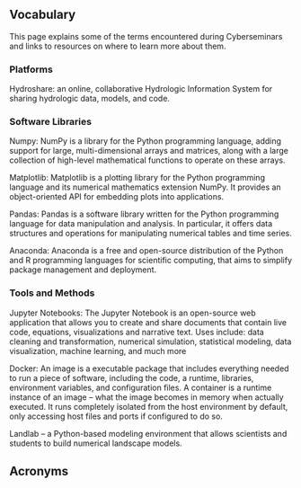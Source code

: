 ## Vocabulary

This page explains some of the terms encountered during Cyberseminars and links to resources on where to learn more about them.

### Platforms

Hydroshare: an online, collaborative Hydrologic Information System for sharing hydrologic data, models, and code.


### Software Libraries

Numpy: NumPy is a library for the Python programming language, adding support for large, multi-dimensional arrays and matrices, along with a large collection of high-level mathematical functions to operate on these arrays.

Matplotlib: Matplotlib is a plotting library for the Python programming language and its numerical mathematics extension NumPy. It provides an object-oriented API for embedding plots into applications.

Pandas: Pandas is a software library written for the Python programming language for data manipulation and analysis. In particular, it offers data structures and operations for manipulating numerical tables and time series.

Anaconda: Anaconda is a free and open-source distribution of the Python and R programming languages for scientific computing, that aims to simplify package management and deployment.

### Tools and Methods

Jupyter Notebooks: The Jupyter Notebook is an open-source web application that allows you to create and share documents that contain live code, equations, visualizations and narrative text. Uses include: data cleaning and transformation, numerical simulation, statistical modeling, data visualization, machine learning, and much more

Docker: An image is a executable package that includes everything needed to run a piece of software, including the code, a runtime, libraries, environment variables, and configuration files.   A container is a runtime instance of an image – what the image becomes in memory when actually executed. It runs completely isolated from the host environment by default, only accessing host files and ports if configured to do so.

Landlab – a Python-based modeling environment that allows scientists and students to build numerical landscape models.

## Acronyms

